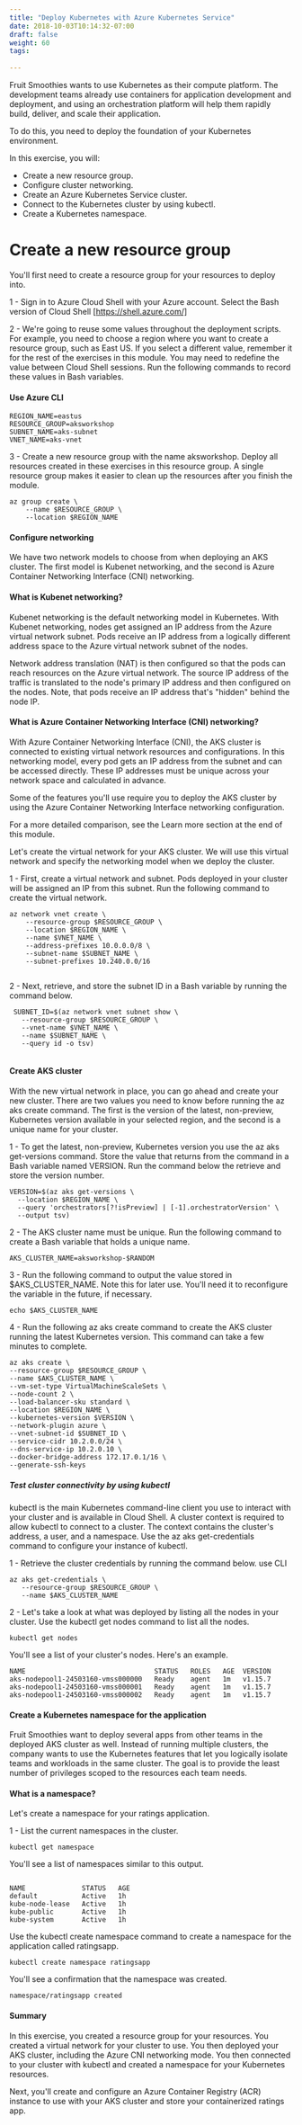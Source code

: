 ```yaml
---
title: "Deploy Kubernetes with Azure Kubernetes Service"
date: 2018-10-03T10:14:32-07:00
draft: false
weight: 60
tags:
  
---
```


Fruit Smoothies wants to use Kubernetes as their compute platform. The development teams already use containers for application development and deployment, and using an orchestration platform will help them rapidly build, deliver, and scale their application.

To do this, you need to deploy the foundation of your Kubernetes environment.

In this exercise, you will:

- Create a new resource group.
- Configure cluster networking.
- Create an Azure Kubernetes Service cluster.
- Connect to the Kubernetes cluster by using kubectl.
- Create a Kubernetes namespace.

# Create a new resource group

You'll first need to create a resource group for your resources to deploy into.

1 - Sign in to Azure Cloud Shell with your Azure account. Select the Bash version of Cloud Shell [https://shell.azure.com/]

2 - We're going to reuse some values throughout the deployment scripts. For example, you need to choose a region where you want to create a resource group, such as East US. If you select a different value, remember it for the rest of the exercises in this module. You may need to redefine the value between Cloud Shell sessions. Run the following commands to record these values in Bash variables.

#### Use Azure CLI
```
REGION_NAME=eastus
RESOURCE_GROUP=aksworkshop
SUBNET_NAME=aks-subnet
VNET_NAME=aks-vnet

```
3 - Create a new resource group with the name aksworkshop. Deploy all resources created in these exercises in this resource group. A single resource group makes it easier to clean up the resources after you finish the module.

```
az group create \
    --name $RESOURCE_GROUP \
    --location $REGION_NAME

```

#### Configure networking

We have two network models to choose from when deploying an AKS cluster. The first model is Kubenet networking, and the second is Azure Container Networking Interface (CNI) networking.

#### What is Kubenet networking?

Kubenet networking is the default networking model in Kubernetes. With Kubenet networking, nodes get assigned an IP address from the Azure virtual network subnet. Pods receive an IP address from a logically different address space to the Azure virtual network subnet of the nodes.

Network address translation (NAT) is then configured so that the pods can reach resources on the Azure virtual network. The source IP address of the traffic is translated to the node's primary IP address and then configured on the nodes. Note, that pods receive an IP address that's "hidden" behind the node IP.

#### What is Azure Container Networking Interface (CNI) networking?

With Azure Container Networking Interface (CNI), the AKS cluster is connected to existing virtual network resources and configurations. In this networking model, every pod gets an IP address from the subnet and can be accessed directly. These IP addresses must be unique across your network space and calculated in advance.

Some of the features you'll use require you to deploy the AKS cluster by using the Azure Container Networking Interface networking configuration.

For a more detailed comparison, see the Learn more section at the end of this module.

Let's create the virtual network for your AKS cluster. We will use this virtual network and specify the networking model when we deploy the cluster.

1 - First, create a virtual network and subnet. Pods deployed in your cluster will be assigned an IP from this subnet. Run the following command to create the virtual network.

```
az network vnet create \
    --resource-group $RESOURCE_GROUP \
    --location $REGION_NAME \
    --name $VNET_NAME \
    --address-prefixes 10.0.0.0/8 \
    --subnet-name $SUBNET_NAME \
    --subnet-prefixes 10.240.0.0/16
    
 ```
 
 2 - Next, retrieve, and store the subnet ID in a Bash variable by running the command below.
 
 ```
  SUBNET_ID=$(az network vnet subnet show \
    --resource-group $RESOURCE_GROUP \
    --vnet-name $VNET_NAME \
    --name $SUBNET_NAME \
    --query id -o tsv)
   
  ```
  
#### Create AKS cluster
     
With the new virtual network in place, you can go ahead and create your new cluster. There are two values you need to know before running the az aks create command. The first is the version of the latest, non-preview, Kubernetes version available in your selected region, and the second is a unique name for your cluster.
 
 
 1 - To get the latest, non-preview, Kubernetes version you use the az aks get-versions command. Store the value that returns from the command in a Bash variable named VERSION. Run the command below the retrieve and store the version number.
 
  ```
  VERSION=$(az aks get-versions \
    --location $REGION_NAME \
    --query 'orchestrators[?!isPreview] | [-1].orchestratorVersion' \
    --output tsv)
   ```
 2 - The AKS cluster name must be unique. Run the following command to create a Bash variable that holds a unique name.
 
 
   ```
   AKS_CLUSTER_NAME=aksworkshop-$RANDOM
   
   ```
 3 - Run the following command to output the value stored in $AKS_CLUSTER_NAME. Note this for later use. You'll need it to reconfigure the variable in the future, if necessary.
 
 
  ```
 echo $AKS_CLUSTER_NAME
 
  ```
 
 4 - Run the following az aks create command to create the AKS cluster running the latest Kubernetes version. This command can take a few minutes to complete.
 
 
  ```
az aks create \
--resource-group $RESOURCE_GROUP \
--name $AKS_CLUSTER_NAME \
--vm-set-type VirtualMachineScaleSets \
--node-count 2 \
--load-balancer-sku standard \
--location $REGION_NAME \
--kubernetes-version $VERSION \
--network-plugin azure \
--vnet-subnet-id $SUBNET_ID \
--service-cidr 10.2.0.0/24 \
--dns-service-ip 10.2.0.10 \
--docker-bridge-address 172.17.0.1/16 \
--generate-ssh-keys

  ```
  
##### Test cluster connectivity by using kubectl
  
  kubectl is the main Kubernetes command-line client you use to interact with your cluster and is available in Cloud Shell. A cluster context is required to allow kubectl to connect to a cluster. The context contains the cluster's address, a user, and a namespace. Use the az aks get-credentials command to configure your instance of kubectl.
  
1 - Retrieve the cluster credentials by running the command below.
use CLI

 ```
az aks get-credentials \
    --resource-group $RESOURCE_GROUP \
    --name $AKS_CLUSTER_NAME
 ```
2 - Let's take a look at what was deployed by listing all the nodes in your cluster. Use the kubectl get nodes command to list all the nodes.

 ```
kubectl get nodes

 ```
 You'll see a list of your cluster's nodes. Here's an example.
 
  ```
  NAME                                STATUS   ROLES   AGE  VERSION
aks-nodepool1-24503160-vmss000000   Ready    agent   1m   v1.15.7
aks-nodepool1-24503160-vmss000001   Ready    agent   1m   v1.15.7
aks-nodepool1-24503160-vmss000002   Ready    agent   1m   v1.15.7
  ```
  
#### Create a Kubernetes namespace for the application

Fruit Smoothies want to deploy several apps from other teams in the deployed AKS cluster as well. Instead of running multiple clusters, the company wants to use the Kubernetes features that let you logically isolate teams and workloads in the same cluster. The goal is to provide the least number of privileges scoped to the resources each team needs.

#### What is a namespace?

Let's create a namespace for your ratings application.

1 - List the current namespaces in the cluster.

```
kubectl get namespace

```
You'll see a list of namespaces similar to this output.

```

NAME              STATUS   AGE
default           Active   1h
kube-node-lease   Active   1h
kube-public       Active   1h
kube-system       Active   1h

```

Use the kubectl create namespace command to create a namespace for the application called ratingsapp.

```
kubectl create namespace ratingsapp

```
You'll see a confirmation that the namespace was created.

```
namespace/ratingsapp created

```

#### Summary
In this exercise, you created a resource group for your resources. You created a virtual network for your cluster to use. You then deployed your AKS cluster, including the Azure CNI networking mode. You then connected to your cluster with kubectl and created a namespace for your Kubernetes resources.

Next, you'll create and configure an Azure Container Registry (ACR) instance to use with your AKS cluster and store your containerized ratings app.


 
